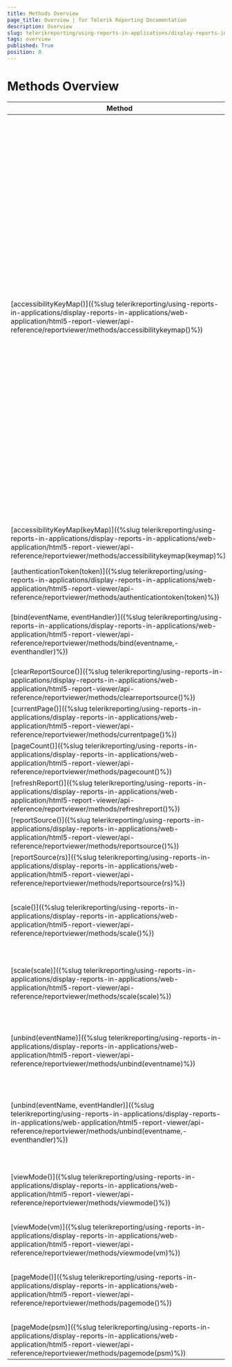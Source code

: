 ```yaml
---
title: Methods Overview
page_title: Overview | for Telerik Reporting Documentation
description: Overview
slug: telerikreporting/using-reports-in-applications/display-reports-in-applications/web-application/html5-report-viewer/api-reference/reportviewer/methods/overview
tags: overview
published: True
position: 0
---
```


# Methods Overview

| Method | Description |
| ------ | ------ |
| [accessibilityKeyMap()]({%slug telerikreporting/using-reports-in-applications/display-reports-in-applications/web-application/html5-report-viewer/api-reference/reportviewer/methods/accessibilitykeymap()%})|Gets the shortcut keys used when the report viewer is in accessible mode (has its enableAccessibility set to __true__. The keys in the map are listed below:<br/><table><thead><tr><th>Key</th><th>Default Value</th><th>Description</th></tr></thead><tbody><tr><td>CONFIRM_KEY</td><td>13 *('enter')* </td><td>Key for triggering the actions in the report content and previewing the report from the __Preview__ button in parameters area, if available.</td></tr><tr><td>MENU_AREA_KEY</td><td>77 *('m')* </td><td>Key for moving the focus to the menu area, if visible.</td></tr><tr><td>CONTENT_AREA_KEY</td><td>67 *('c')* </td><td>Key for moving the focus to the report content area, if visible.</td></tr><tr><td>PARAMETERS_AREA_KEY</td><td>80 *('p')* </td><td>Key for moving the focus to the parameters area, if visible.</td></tr><tr><td>DOCUMENT_MAP_AREA_KEY</td><td>68 *('d')* </td><td>Key for moving the focus to the document map area, if visible.</td></tr></tbody></table>|
| [accessibilityKeyMap(keyMap)]({%slug telerikreporting/using-reports-in-applications/display-reports-in-applications/web-application/html5-report-viewer/api-reference/reportviewer/methods/accessibilitykeymap(keymap)%})|Sets the shortcut keys used when the report viewer is in accessible mode. It is recommended to set the new key map when the report rendering is complete, because the accessibility routines require the report viewer template to be loaded.|
| [authenticationToken(token)]({%slug telerikreporting/using-reports-in-applications/display-reports-in-applications/web-application/html5-report-viewer/api-reference/reportviewer/methods/authenticationtoken(token)%})|Sets the viewer’s authentication token.|
| [bind(eventName, eventHandler)]({%slug telerikreporting/using-reports-in-applications/display-reports-in-applications/web-application/html5-report-viewer/api-reference/reportviewer/methods/bind(eventname,-eventhandler)%})|Binds event handlers to the specified event. For more information please see jQuery.fn.telerik_ReportViewer’s scale and scaleMode options in [Report Viewer Initialization]({%slug telerikreporting/using-reports-in-applications/display-reports-in-applications/web-application/html5-report-viewer/api-reference/report-viewer-initialization%}#options).|
| [clearReportSource()]({%slug telerikreporting/using-reports-in-applications/display-reports-in-applications/web-application/html5-report-viewer/api-reference/reportviewer/methods/clearreportsource()%})|Clears the current reportSource from the viewer internal state and from its persisted session in the browser. Called in order to force the viewer to respect the newly set reportSource on the next postback.|
| [currentPage()]({%slug telerikreporting/using-reports-in-applications/display-reports-in-applications/web-application/html5-report-viewer/api-reference/reportviewer/methods/currentpage()%})|Gets the viewer’s current page that is displayed.|
| [pageCount()]({%slug telerikreporting/using-reports-in-applications/display-reports-in-applications/web-application/html5-report-viewer/api-reference/reportviewer/methods/pagecount()%})|Gets the total page count of viewer’s currently displayed report.|
| [refreshReport()]({%slug telerikreporting/using-reports-in-applications/display-reports-in-applications/web-application/html5-report-viewer/api-reference/reportviewer/methods/refreshreport()%})|Reloads/refreshes the current report.|
| [reportSource()]({%slug telerikreporting/using-reports-in-applications/display-reports-in-applications/web-application/html5-report-viewer/api-reference/reportviewer/methods/reportsource()%})|Gets the current ReportSource - report and parameters.|
| [reportSource(rs)]({%slug telerikreporting/using-reports-in-applications/display-reports-in-applications/web-application/html5-report-viewer/api-reference/reportviewer/methods/reportsource(rs)%})|Sets the report source - report and parameters. Automatically reloads the report (if any) into the view.|
| [scale()]({%slug telerikreporting/using-reports-in-applications/display-reports-in-applications/web-application/html5-report-viewer/api-reference/reportviewer/methods/scale()%})|Gets the viewer’s scale factor and scale mode. For more information please see jQuery.fn.telerik_ReportViewer’s scale and scaleMode options in [Report Viewer Initialization]({%slug telerikreporting/using-reports-in-applications/display-reports-in-applications/web-application/html5-report-viewer/api-reference/report-viewer-initialization%}#options).|
| [scale(scale)]({%slug telerikreporting/using-reports-in-applications/display-reports-in-applications/web-application/html5-report-viewer/api-reference/reportviewer/methods/scale(scale)%})|Sets the scale factor and scale mode. For more information please see jQuery.fn.telerik_ReportViewer’s scale and scaleMode options in [Report Viewer Initialization]({%slug telerikreporting/using-reports-in-applications/display-reports-in-applications/web-application/html5-report-viewer/api-reference/report-viewer-initialization%}#options).|
| [unbind(eventName)]({%slug telerikreporting/using-reports-in-applications/display-reports-in-applications/web-application/html5-report-viewer/api-reference/reportviewer/methods/unbind(eventname)%})|Unbinds all event handlers from the specified event. For more information please see jQuery.fn.telerik_ReportViewer’s scale and scaleMode options in [Report Viewer Initialization]({%slug telerikreporting/using-reports-in-applications/display-reports-in-applications/web-application/html5-report-viewer/api-reference/report-viewer-initialization%}#options).|
| [unbind(eventName, eventHandler)]({%slug telerikreporting/using-reports-in-applications/display-reports-in-applications/web-application/html5-report-viewer/api-reference/reportviewer/methods/unbind(eventname,-eventhandler)%})|Unbinds event handlers from the specified event. For more information please see jQuery.fn.telerik_ReportViewer’s scale and scaleMode options in [Report Viewer Initialization]({%slug telerikreporting/using-reports-in-applications/display-reports-in-applications/web-application/html5-report-viewer/api-reference/report-viewer-initialization%}#options).|
| [viewMode()]({%slug telerikreporting/using-reports-in-applications/display-reports-in-applications/web-application/html5-report-viewer/api-reference/reportviewer/methods/viewmode()%})|Gets the current view mode. For more information please see jQuery.fn.telerik_ReportViewer’s viewMode option in [Report Viewer Initialization]({%slug telerikreporting/using-reports-in-applications/display-reports-in-applications/web-application/html5-report-viewer/api-reference/report-viewer-initialization%}#options).|
| [viewMode(vm)]({%slug telerikreporting/using-reports-in-applications/display-reports-in-applications/web-application/html5-report-viewer/api-reference/reportviewer/methods/viewmode(vm)%})|Sets the view mode and automatically reloads the current report (if any) into the new view;|
| [pageMode()]({%slug telerikreporting/using-reports-in-applications/display-reports-in-applications/web-application/html5-report-viewer/api-reference/reportviewer/methods/pagemode()%})|Gets the current page mode. For more information please see jQuery.fn.telerik_ReportViewer’s pageMode option in [Report Viewer Initialization]({%slug telerikreporting/using-reports-in-applications/display-reports-in-applications/web-application/html5-report-viewer/api-reference/report-viewer-initialization%}#options).|
| [pageMode(psm)]({%slug telerikreporting/using-reports-in-applications/display-reports-in-applications/web-application/html5-report-viewer/api-reference/reportviewer/methods/pagemode(psm)%})|Sets the page mode and automatically reloads the current report (if any) into the new view.|

